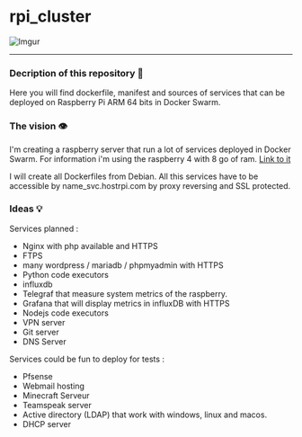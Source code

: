# rpi_cluster

![Imgur](https://i.imgur.com/7gFXlIA.jpg)

---

### Decription of this repository 📕

Here you will find dockerfile, manifest and sources of services that can be deployed on Raspberry Pi ARM 64 bits in Docker Swarm.

### The vision 👁

I'm creating a raspberry server that run a lot of services deployed in Docker Swarm.
For information i'm using the raspberry 4 with 8 go of ram. [Link to it](https://www.raspberrypi.org/products/raspberry-pi-4-model-b/)

I will create all Dockerfiles from Debian.
All this services have to be accessible by name_svc.hostrpi.com by proxy reversing and SSL protected.

### Ideas 💡

Services planned :
- Nginx with php available and HTTPS
- FTPS
- many wordpress / mariadb / phpmyadmin with HTTPS
- Python code executors
- influxdb
- Telegraf that measure system metrics of the raspberry.
- Grafana that will display metrics in influxDB with HTTPS
- Nodejs code executors
- VPN server
- Git server
- DNS Server

Services could be fun to deploy for tests :
- Pfsense
- Webmail hosting
- Minecraft Serveur
- Teamspeak server
- Active directory (LDAP) that work with windows, linux and macos.
- DHCP server
